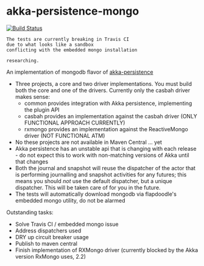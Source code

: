 akka-persistence-mongo
======

[![Build Status](https://travis-ci.org/scullxbones/akka-persistence-mongo.png?branch=master)](https://travis-ci.org/scullxbones/akka-persistence-mongo)
```
The tests are currently breaking in Travis CI 
due to what looks like a sandbox 
conflicting with the embedded mongo installation

researching.
```

An implementation of mongodb flavor of [akka-persistence](http://akka.io)

 * Three projects, a core and two driver implementations.  You must build both the core and one of the drivers.  Currently only the casbah driver makes sense:
   * common provides integration with Akka persistence, implementing the plugin API
   * casbah provides an implementation against the casbah driver (ONLY FUNCTIONAL APPROACH CURRENTLY)
   * rxmongo provides an implementation against the ReactiveMongo driver (NOT FUNCTIONAL ATM)
 * No these projects are not available in Maven Central ... yet
 * Akka persistence has an unstable api that is changing with each release - do not expect this to work with non-matching versions of Akka until that changes
 * Both the journal and snapshot will reuse the dispatcher of the actor that is performing journalling and snapshot activities for any futures; this means you should *not* use the default dispatcher, but a unique dispatcher.  This will be taken care of for you in the future.
 * The tests will automatically download mongodb via flapdoodle's embedded mongo utility, do not be alarmed

Outstanding tasks:

 - Solve Travis CI / embedded mongo issue
 - Address dispatchers used
 - DRY up circuit breaker usage
 - Publish to maven central
 - Finish implementation of RXMongo driver (currently blocked by the Akka version RxMongo uses, 2.2)
